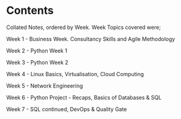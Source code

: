 # Contents

Collated Notes, ordered by Week. Week Topics covered were;
 
Week 1 - Business Week. Consultancy Skills and Agile Methodology

Week 2 - Python Week 1

Week 3 - Python Week 2

Week 4 - Linux Basics, Virtualisation, Cloud Computing

Week 5 - Network Engineering

Week 6 - Python Project - Recaps, Basics of Databases & SQL

Week 7 - SQL continued, DevOps & Quality Gate
